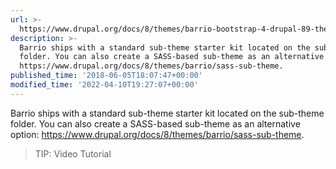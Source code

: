 ```yaml
---
url: >-
  https://www.drupal.org/docs/8/themes/barrio-bootstrap-4-drupal-89-theme/bootstrap-barrio-installation/creating-a-custom-barrio-sub-theme
description: >-
  Barrio ships with a standard sub-theme starter kit located on the sub-theme
  folder. You can also create a SASS-based sub-theme as an alternative option:
  https://www.drupal.org/docs/8/themes/barrio/sass-sub-theme.
published_time: '2018-06-05T18:07:47+00:00'
modified_time: '2022-04-10T19:27:07+00:00'
---
```

Barrio ships with a standard sub-theme starter kit located on the sub-theme folder. You can also create a SASS-based sub-theme as an alternative option: <https://www.drupal.org/docs/8/themes/barrio/sass-sub-theme>.

<!-- note-tip -->
> TIP: Video Tutorial